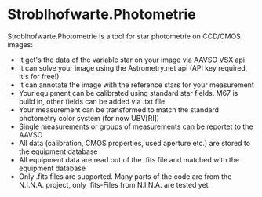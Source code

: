 # Stroblhofwarte.Photometrie

Stroblhofwarte.Photometrie is a tool for star photometrie on CCD/CMOS images:
- It get's the data of the variable star on your image via AAVSO VSX api
- It can solve your image using the Astrometry.net api (API key required, it's for free!)
- It can annotate the image with the reference stars for your measurement
- Your equipment can be calibrated using standard star fields. M67 is build in, other fields can be added via .txt file
- Your measurement can be transformed to match the standard photometry color system (for now UBV[RI])
- Single measurements or groups of measurements can be reportet to the AAVSO
- All data (calibration, CMOS properties, used aperture etc.) are stored to the equipment database
- All equipment data are read out of the .fits file and matched with the equipment database
- Only .fits files are supported. Many parts of the code are from the N.I.N.A. project, only .fits-Files from N.I.N.A. are tested yet

